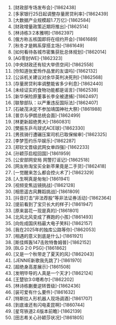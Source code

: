 
1. [财政部专场发布会]-[1862438]
1. [多家银行25日起调整存量房贷利率]-[1862439]
1. [大数据产业规模超1.7万亿]-[1862584]
1. [财政增量政策近期将推出]-[1862514]
1. [林诗栋3:2本雅明]-[1862397]
1. [俄方称五核国即将在纽约开会]-[1861689]
1. [秋冬才是韩系穿搭主场]-[1861649]
1. [如何看待各城市密集获批总体规划]-[1862014]
1. [AG零封WE]-[1862323]
1. [中央财政还有较大举债空间]-[1862558]
1. [你知道张爱玲作品里的友谊吗]-[1862132]
1. [公诉机关建议对余华英判决死刑]-[1862568]
1. [存量房贷利率调整能省多少利息]-[1862440]
1. [未经证实的食物功能都是谣言]-[1862539]
1. [新华保险原董事长李全被逮捕]-[1862497]
1. [联黎部队：以严重违反国际法]-[1862407]
1. [石破茂决定不参加靖国神社大祭]-[1861988]
1. [普京与伊朗总统会面]-[1862499]
1. [林更新超绝男大]-[1860831]
1. [樊振东乒乓球式ACE球]-[1862330]
1. [男孩骑行遭碾压案司机已取保候审]-[1862325]
1. [李梦签约乐华娱乐]-[1862287]
1. [郑钦文晋级武网女单四强]-[1862233]
1. [孙颖莎启程回国]-[1861959]
1. [公安部网安局 网警打谣记]-[1862518]
1. [网友称淘宝买全新苹果竟是二手货]-[1862418]
1. [一觉醒来怎么都会控火术了]-[1862329]
1. [人生啊真是匆匆]-[1861941]
1. [视频变焦运镜挑战]-[1862128]
1. [相思遥古风舞蹈挑战]-[1861809]
1. [抖音打击“非法荐股”等非法证券活动]-[1862364]
1. [提前看到了宝贝长大的样子]-[1861947]
1. [原来昙花一现是真的]-[1861801]
1. [北风北风变成了赛跑的小孩]-[1861493]
1. [向佐成国庆档最大电子笑料]-[1862157]
1. [我在2025年的独库公路等你]-[1862053]
1. [相遇的意义到底是什么]-[1861921]
1. [斯佳辉轰147击败特鲁姆普]-[1862152]
1. [BLG 2:0 PSG]-[1861862]
1. [又是一个秋带走了夏天的风]-[1862043]
1. [JENNIE新歌我先跳了]-[1861970]
1. [超绝身高差展示]-[1861508]
1. [发明毕导的人真是一个天才]-[1862124]
1. [王楚钦3:0塔希尔]-[1862202]
1. [林诗栋蒯曼逆转晋级]-[1862436]
1. [装可爱有什么要件]-[1861632]
1. [特斯拉人形机器人现场调酒]-[1861707]
1. [到底谁还有闪电麦昆啊]-[1860744]
1. [星穹铁道2.6版本前瞻]-[1862139]
1. [田志希关心孙颖莎状况]-[1861805]